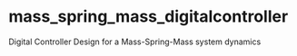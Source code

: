 # mass_spring_mass_digitalcontroller
Digital Controller Design for a Mass-Spring-Mass system dynamics
